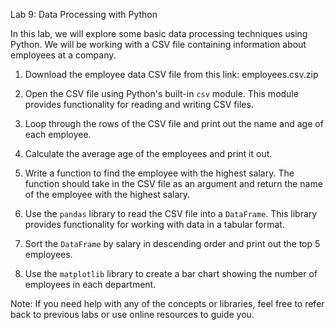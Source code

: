 Lab 9: Data Processing with Python

In this lab, we will explore some basic data processing techniques using Python. We will be working with a CSV file containing information about employees at a company.

1. Download the employee data CSV file from this link: employees.csv.zip

2. Open the CSV file using Python's built-in `csv` module. This module provides functionality for reading and writing CSV files.

3. Loop through the rows of the CSV file and print out the name and age of each employee.

4. Calculate the average age of the employees and print it out.

5. Write a function to find the employee with the highest salary. The function should take in the CSV file as an argument and return the name of the employee with the highest salary.

6. Use the `pandas` library to read the CSV file into a `DataFrame`. This library provides functionality for working with data in a tabular format.

7. Sort the `DataFrame` by salary in descending order and print out the top 5 employees.

8. Use the `matplotlib` library to create a bar chart showing the number of employees in each department.

Note: If you need help with any of the concepts or libraries, feel free to refer back to previous labs or use online resources to guide you.
